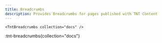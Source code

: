 ```yaml
---
title: Breadcrumbs
description: Provides Breadcrumbs for pages published with TNT Content.
---
```


```vue
<TntBreadcrumbs collection="docs" />
```

:tnt-breadcrumbs{collection="docs"}
